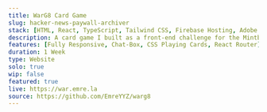```yaml
---
title: WarG8 Card Game
slug: hacker-news-paywall-archiver
stack: [HTML, React, TypeScript, Tailwind CSS, Firebase Hosting, Adobe Photoshop]
description: A card game I built as a front-end challenge for the Mintbean Hiring Hackathon.
features: [Fully Responsive, Chat-Box, CSS Playing Cards, React Router]
duration: 1 Week
type: Website
solo: true
wip: false
featured: true
live: https://war.emre.la
source: https://github.com/EmreYYZ/warg8
---
```

